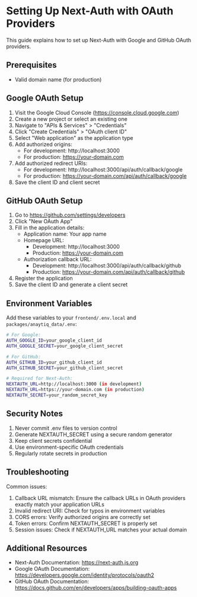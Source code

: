 # Setting Up Next-Auth with OAuth Providers

This guide explains how to set up Next-Auth with Google and GitHub OAuth providers.

## Prerequisites
- Valid domain name (for production)

## Google OAuth Setup

1. Visit the Google Cloud Console (https://console.cloud.google.com)
2. Create a new project or select an existing one
3. Navigate to "APIs & Services" > "Credentials"
4. Click "Create Credentials" > "OAuth client ID"
5. Select "Web application" as the application type
6. Add authorized origins:
   - For development: http://localhost:3000
   - For production: https://your-domain.com
7. Add authorized redirect URIs:
   - For development: http://localhost:3000/api/auth/callback/google
   - For production: https://your-domain.com/api/auth/callback/google
8. Save the client ID and client secret

## GitHub OAuth Setup

1. Go to https://github.com/settings/developers
2. Click "New OAuth App"
3. Fill in the application details:
   - Application name: Your app name
   - Homepage URL: 
     - Development: http://localhost:3000
     - Production: https://your-domain.com
   - Authorization callback URL:
     - Development: http://localhost:3000/api/auth/callback/github
     - Production: https://your-domain.com/api/auth/callback/github
4. Register the application
5. Save the client ID and generate a client secret

## Environment Variables

Add these variables to your `frontend/.env.local` and `packages/anaytiq_data/.env`:

```bash
# For Google:
AUTH_GOOGLE_ID=your_google_client_id
AUTH_GOOGLE_SECRET=your_google_client_secret

# For GitHub:
AUTH_GITHUB_ID=your_github_client_id
AUTH_GITHUB_SECRET=your_github_client_secret

# Required for Next-Auth:
NEXTAUTH_URL=http://localhost:3000 (in development)
NEXTAUTH_URL=https://your-domain.com (in production)
NEXTAUTH_SECRET=your_random_secret_key
```

## Security Notes

1. Never commit .env files to version control
2. Generate NEXTAUTH_SECRET using a secure random generator
3. Keep client secrets confidential
4. Use environment-specific OAuth credentials
5. Regularly rotate secrets in production

## Troubleshooting

Common issues:

1. Callback URL mismatch: Ensure the callback URLs in OAuth providers exactly match your application URLs
2. Invalid redirect URI: Check for typos in environment variables
3. CORS errors: Verify authorized origins are correctly set
4. Token errors: Confirm NEXTAUTH_SECRET is properly set
5. Session issues: Check if NEXTAUTH_URL matches your actual domain

## Additional Resources

- Next-Auth Documentation: https://next-auth.js.org
- Google OAuth Documentation: https://developers.google.com/identity/protocols/oauth2
- GitHub OAuth Documentation: https://docs.github.com/en/developers/apps/building-oauth-apps 